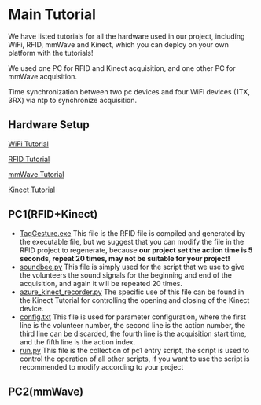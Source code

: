 # Main Tutorial

We have listed tutorials for all the hardware used in our project, including WiFi, RFID, mmWave and Kinect, which you can deploy on your own platform with the tutorials!

We used one PC for RFID and Kinect acquisition, and one other  PC for mmWave acquisition.

Time synchronization between two pc devices and four WiFi devices (1TX, 3RX) via ntp to synchronize acquisition.

## Hardware Setup

[WiFi Tutorial](https://github.com/aiotgroup/XRF55-repo/tree/main/hardware%20tutorial/WiFi)

[RFID Tutorial](https://github.com/aiotgroup/XRF55-repo/tree/main/hardware%20tutorial/RFID)

[mmWave Tutorial](https://github.com/aiotgroup/XRF55-repo/tree/main/hardware%20tutorial/mmWave)

[Kinect Tutorial](https://github.com/aiotgroup/XRF55-repo/tree/main/hardware%20tutorial/Kinect)

## PC1(RFID+Kinect)

-  [TagGesture.exe](./assets/pc1/TagGesture.exe) This file is the RFID file is compiled and generated by the executable file, but we suggest that you can modify the file in the RFID project to regenerate, because **our project set the action time is 5 seconds, repeat 20 times, may not be suitable for your project!**
-  [soundbee.py](./assets/pc1/soundbee.py) This file is simply used for the script that we use to give the volunteers the sound signals for the beginning and end of the acquisition, and again it will be repeated 20 times.
-  [azure_kinect_recorder.py](./assets/pc1/azure_kinect_recorder.py) The specific use of this file can be found in the Kinect Tutorial for controlling the opening and closing of the Kinect device.
-  [config.txt](./assets/pc1/config.txt) This file is used for parameter configuration, where the first line is the volunteer number, the second line is the action number, the third line can be discarded, the fourth line is the acquisition start time, and the fifth line is the action index.
-  [run.py](./assets/pc1/run.py) This file is the collection of pc1 entry script, the script is used to control the operation of all other scripts, if you want to use the script is recommended to modify according to your project

## PC2(mmWave)

